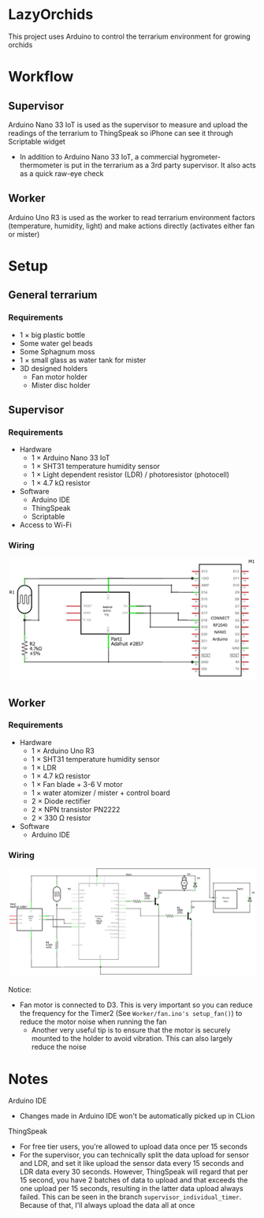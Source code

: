# LazyOrchids
This project uses Arduino to control the terrarium environment for growing orchids

# Workflow
## Supervisor 
Arduino Nano 33 IoT is used as the supervisor to measure and upload the readings of the terrarium to ThingSpeak so iPhone can see it through Scriptable widget
* In addition to Arduino Nano 33 IoT, a commercial hygrometer-thermometer 
  is put in the terrarium as a 3rd party supervisor. It also acts as a quick 
  raw-eye check 
## Worker
Arduino Uno R3 is used as the worker to read terrarium environment factors 
(temperature, humidity, light)
and make actions directly (activates either fan or mister)

# Setup 
## General terrarium
### Requirements 
* 1 × big plastic bottle
* Some water gel beads 
* Some Sphagnum moss 
* 1 × small glass as water tank for mister
* 3D designed holders 
  * Fan motor holder
  * Mister disc holder

## Supervisor
### Requirements
* Hardware 
  * 1 × Arduino Nano 33 IoT
  * 1 × SHT31 temperature humidity sensor
  * 1 × Light dependent resistor (LDR) / photoresistor (photocell)
  * 1 × 4.7 kΩ resistor 
* Software 
  * Arduino IDE
  * ThingSpeak 
  * Scriptable 
* Access to Wi-Fi

### Wiring 
<div style="text-align: center;">
  <img src="readme_img/supervisor.png" width="500"/>
</div>

## Worker
### Requirements
* Hardware 
  * 1 × Arduino Uno R3 
  * 1 × SHT31 temperature humidity sensor
  * 1 × LDR
  * 1 × 4.7 kΩ resistor
  * 1 × Fan blade + 3-6 V motor
  * 1 × water atomizer / mister + control board
  * 2 × Diode rectifier
  * 2 × NPN transistor PN2222 
  * 2 × 330 Ω resistor
* Software 
  * Arduino IDE

### Wiring
<div style="text-align: center;">
  <img src="readme_img/worker.png" width="500"/>
</div>

Notice:
* Fan motor is connected to D3. This is very important so you can reduce the frequency for the Timer2 (See `Worker/fan.ino's setup_fan()`) to reduce the motor noise when running the fan 
  * Another very useful tip is to ensure that the motor is securely mounted to the holder to avoid vibration. This can also largely reduce the noise


# Notes 
Arduino IDE
* Changes made in Arduino IDE won't be automatically picked up in CLion 

ThingSpeak 
* For free tier users, you're allowed to upload data once per 15 seconds
* For the supervisor, you can technically split the data upload for sensor 
  and LDR, and set it like upload the sensor data every 15 seconds and LDR 
  data every 30 seconds. However, ThingSpeak will regard that per 15 second,
  you have 2 batches of data to upload and that exceeds the one upload per 
  15 seconds, resulting in the latter data upload always failed. This can 
  be seen in the branch `supervisor_individual_timer`. Because of that, 
  I'll always upload the data all at once

